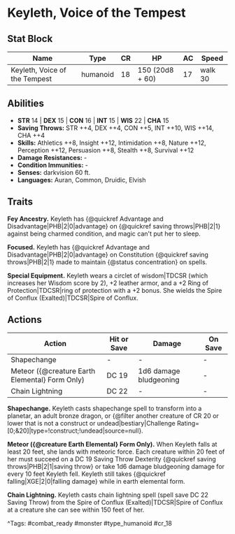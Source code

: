 # Keyleth, Voice of the Tempest

## Stat Block

| Name | Type | CR | HP | AC | Speed |
|------|------|----|----|----|-------|
| Keyleth, Voice of the Tempest | humanoid | 18 | 150 (20d8 + 60) | 17 | walk 30 |

## Abilities

- **STR** 14 | **DEX** 15 | **CON** 16 | **INT** 15 | **WIS** 22 | **CHA** 15
- **Saving Throws:** STR ++4, DEX ++4, CON ++5, INT ++10, WIS ++14, CHA ++4  
- **Skills:** Athletics ++8, Insight ++12, Intimidation ++8, Nature ++12, Perception ++12, Persuasion ++8, Stealth ++8, Survival ++12  
- **Damage Resistances:** -  
- **Condition Immunities:** -  
- **Senses:** darkvision 60 ft.  
- **Languages:** Auran, Common, Druidic, Elvish

## Traits

**Fey Ancestry.** Keyleth has {@quickref Advantage and Disadvantage|PHB|2|0|advantage} on {@quickref saving throws|PHB|2|1} against being charmed condition, and magic can't put her to sleep.

**Focused.** Keyleth has {@quickref Advantage and Disadvantage|PHB|2|0|advantage} on Constitution {@quickref saving throws|PHB|2|1} made to maintain {@status concentration} on spells.

**Special Equipment.** Keyleth wears a circlet of wisdom|TDCSR (which increases her Wisdom score by 2), +2 leather armor, and a +2 Ring of Protection|TDCSR|ring of protection with a +2 bonus. She wields the Spire of Conflux (Exalted)|TDCSR|Spire of Conflux.


## Actions

| Action | Hit or Save | Damage | On Save |
|--------|--------------|--------|----------|
| Shapechange | - | - | - |
| Meteor ({@creature Earth Elemental} Form Only) | DC 19 | 1d6 damage bludgeoning | - |
| Chain Lightning | DC 22 | - | - |

**Shapechange.** Keyleth casts shapechange spell to transform into a planetar, an adult bronze dragon, or {@filter another creature of CR 20 or lower that is not a construct or undead|bestiary|Challenge Rating=[0;&20]|type=!construct;!undead|source=null}.

**Meteor ({@creature Earth Elemental} Form Only).** When Keyleth falls at least 20 feet, she lands with meteoric force. Each creature within 20 feet of her must succeed on a DC 19 Saving Throw Dexterity {@quickref saving throws|PHB|2|1|saving throw} or take 1d6 damage bludgeoning damage for every 10 feet Keyleth fell. Keyleth still takes {@quickref falling|XGE|2|0|falling damage} while in earth elemental form.

**Chain Lightning.** Keyleth casts chain lightning spell (spell save DC 22 Saving Throw) from the Spire of Conflux (Exalted)|TDCSR|Spire of Conflux at a creature she can see within 150 feet of her.


^Tags: #combat_ready #monster #type_humanoid #cr_18